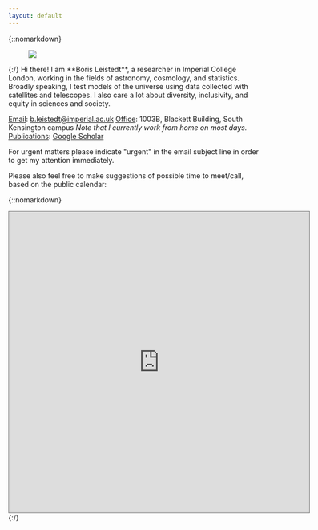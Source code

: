 ```yaml
---
layout: default
---
```


<div class="lead pretty-links">

{::nomarkdown}
<figure class="site-profile">
    <img src="{{ site.baseurl }}/assets/img/me10.jpg">
</figure>
{:/}
Hi there! I am **Boris Leistedt**, a researcher in Imperial College London, working in the fields of astronomy, cosmology, and statistics. Broadly speaking, I test models of the universe using data collected with satellites and telescopes. I also care a lot about diversity, inclusivity, and equity in sciences and society.

 <u>Email</u>: b.leistedt@imperial.ac.uk
 <u>Office</u>: 1003B, Blackett Building, South Kensington campus
<i>Note that I currently work from home on most days.</i>
<u>Publications</u>: <a href="https://scholar.google.com/citations?user=wBd3KzgAAAAJ">Google Scholar<a>

For urgent matters please indicate "urgent" in the email subject line in order to get my attention immediately.

Please also feel free to make suggestions of possible time to meet/call, based on the public calendar:

{::nomarkdown}
<iframe src="https://calendar.google.com/calendar/embed?height=600&amp;wkst=2&amp;bgcolor=%23ffffff&amp;ctz=Europe%2FLondon&amp;src=bWE3bTNkMWNvNXBwbHNya2FjbjNzdmViN3NAZ3JvdXAuY2FsZW5kYXIuZ29vZ2xlLmNvbQ&amp;color=%23F4511E&amp;showCalendars=0&amp;showDate=1&amp;mode=WEEK&amp;showTabs=0&amp;showPrint=0&amp;showNav=1&amp;showTitle=0" style="border:solid 1px #777" width="600" height="600" frameborder="0" scrolling="no"></iframe></iframe>
{:/}

</div>

